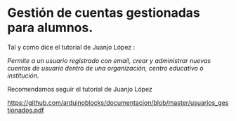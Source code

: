 # Gestión de cuentas gestionadas para alumnos.

Tal y como dice el tutorial de Juanjo López :

_Permite a un usuario registrado con email, crear y administrar nuevas
cuentas de usuario dentro de una organización, centro educativo o
institución._

Recomendamos seguir el tutorial de Juanjo López

https://github.com/arduinoblocks/documentacion/blob/master/usuarios_gestionados.pdf
